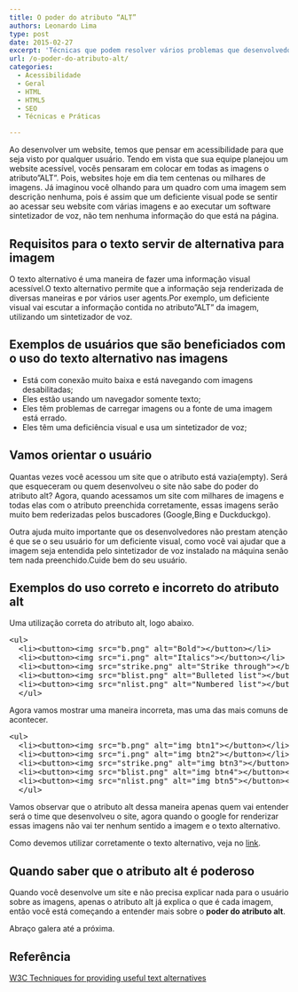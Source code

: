 ```yaml
---
title: O poder do atributo “ALT”
authors: Leonardo Lima
type: post
date: 2015-02-27
excerpt: 'Técnicas que podem resolver vários problemas que desenvolvedores web enfrentam, caso não utilizem a atributo <strong>ALT</strong> corretamente.'
url: /o-poder-do-atributo-alt/
categories:
  - Acessibilidade
  - Geral
  - HTML
  - HTML5
  - SEO
  - Técnicas e Práticas

---
```

Ao desenvolver um website, temos que pensar em acessibilidade para que seja visto por qualquer usuário. Tendo em vista que sua equipe planejou um website acessível, vocês pensaram em colocar em todas as imagens o atributo&#8221;ALT&#8221;. Pois, websites hoje em dia tem centenas ou milhares de imagens. Já imaginou você olhando para um quadro com uma imagem sem descrição nenhuma, pois é assim que um deficiente visual pode se sentir ao acessar seu website com várias imagens e ao executar um software sintetizador de voz, não tem nenhuma informação do que está na página.

## Requisitos para o texto servir de alternativa para imagem

O texto alternativo é uma maneira de fazer uma informação visual acessível.O texto alternativo permite que a informação seja renderizada de diversas maneiras e por vários user agents.Por exemplo, um deficiente visual vai escutar a informação contida no atributo&#8221;ALT&#8221; da imagem, utilizando um sintetizador de voz.

## Exemplos de usuários que são beneficiados com o uso do texto alternativo nas imagens

  * Está com conexão muito baixa e está navegando com imagens desabilitadas;
  * Eles estão usando um navegador somente texto;
  * Eles têm problemas de carregar imagens ou a fonte de uma imagem está errado.
  * Eles têm uma deficiência visual e usa um sintetizador de voz;

## Vamos orientar o usuário

Quantas vezes você acessou um site que o atributo está vazia(empty). Será que esqueceram ou quem desenvolveu o site não sabe do poder do atributo alt? Agora, quando acessamos um site com milhares de imagens e todas elas com o atributo preenchida corretamente, essas imagens serão muito bem rederizadas pelos buscadores (Google,Bing e Duckduckgo).
  
Outra ajuda muito importante que os desenvolvedores não prestam atenção é que se o seu usuário for um deficiente visual, como você vai ajudar que a imagem seja entendida pelo sintetizador de voz instalado na máquina senão tem nada preenchido.Cuide bem do seu usuário.

## Exemplos do uso correto e incorreto do atributo alt

Uma utilização correta do atributo alt, logo abaixo.

<pre class="lang-html">&lt;ul&gt;
  &lt;li&gt;&lt;button&gt;&lt;img src="b.png" alt="Bold"&gt;&lt;/button&gt;&lt;/li&gt;
  &lt;li&gt;&lt;button&gt;&lt;img src="i.png" alt="Italics"&gt;&lt;/button&gt;&lt;/li&gt;
  &lt;li&gt;&lt;button&gt;&lt;img src="strike.png" alt="Strike through"&gt;&lt;/button&gt;&lt;/li&gt;
  &lt;li&gt;&lt;button&gt;&lt;img src="blist.png" alt="Bulleted list"&gt;&lt;/button&gt;&lt;/li&gt;
  &lt;li&gt;&lt;button&gt;&lt;img src="nlist.png" alt="Numbered list"&gt;&lt;/button&gt;&lt;/li&gt;
  &lt;/ul&gt;
</pre>

Agora vamos mostrar uma maneira incorreta, mas uma das mais comuns de acontecer.

<pre class="lang-html">&lt;ul&gt;
  &lt;li&gt;&lt;button&gt;&lt;img src="b.png" alt="img btn1"&gt;&lt;/button&gt;&lt;/li&gt;
  &lt;li&gt;&lt;button&gt;&lt;img src="i.png" alt="img btn2"&gt;&lt;/button&gt;&lt;/li&gt;
  &lt;li&gt;&lt;button&gt;&lt;img src="strike.png" alt="img btn3"&gt;&lt;/button&gt;&lt;/li&gt;
  &lt;li&gt;&lt;button&gt;&lt;img src="blist.png" alt="img btn4"&gt;&lt;/button&gt;&lt;/li&gt;
  &lt;li&gt;&lt;button&gt;&lt;img src="nlist.png" alt="img btn5"&gt;&lt;/button&gt;&lt;/li&gt;
  &lt;/ul&gt;
</pre>

Vamos observar que o atributo alt dessa maneira apenas quem vai entender será o time que desenvolveu o site, agora quando o google for renderizar essas imagens não vai ter nenhum sentido a imagem e o texto alternativo.
  
Como devemos utilizar corretamente o texto alternativo, veja no [link][1].

## Quando saber que o atributo alt é poderoso

Quando você desenvolve um site e não precisa explicar nada para o usuário sobre as imagens, apenas o atributo alt já explica o que é cada imagem, então você está começando a entender mais sobre o **poder do atributo alt**.
  
Abraço galera até a próxima.

## Referência

[W3C Techniques for providing useful text alternatives][2]

 [1]: https://jsfiddle.net/leonardo403/z89nty4o/embedded/result/
 [2]: http://www.w3.org/TR/html-alt-techniques/